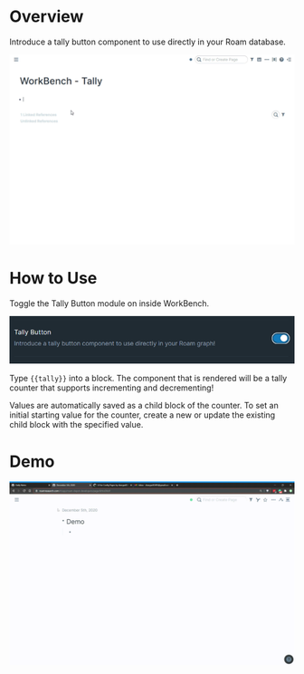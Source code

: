 # Overview

Introduce a tally button component to use directly in your Roam database.

![](media/short-demo-tally.gif)

# How to Use

Toggle the Tally Button module on inside WorkBench.

![](media/toggle-tally.png)

Type `{{tally}}` into a block. The component that is rendered will be a tally counter that supports incrementing and decrementing!

Values are automatically saved as a child block of the counter. To set an initial starting value for the counter, create a new or update the existing child block with the specified value.

# Demo

![](media/tally-demo-video.gif)
